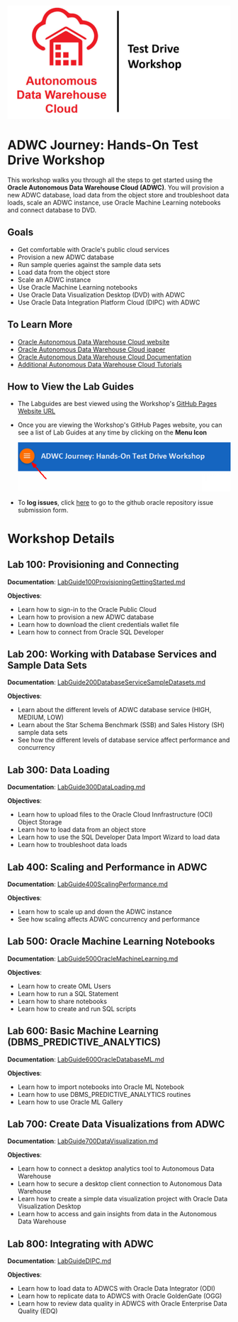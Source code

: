 
![](images/ADWC.JPG)  

    
# ADWC Journey: Hands-On Test Drive Workshop
This workshop walks you through all the steps to get started using the **Oracle Autonomous Data Warehouse Cloud (ADWC)**. You will provision a new ADWC database, load data from the object store and troubleshoot data loads, scale an ADWC instance, use Oracle Machine Learning notebooks and connect database to DVD.


## Goals

 - Get comfortable with Oracle's public cloud services
 - Provision a new ADWC database
 - Run sample queries against the sample data sets
 - Load data from the object store
 - Scale an ADWC instance
 - Use Oracle Machine Learning notebooks
 - Use Oracle Data Visualization Desktop (DVD) with ADWC
 - Use Oracle Data Integration Platform Cloud (DIPC) with ADWC
 



## To Learn More
 - [Oracle Autonomous Data Warehouse Cloud website](https://www.oracle.com/database/data-warehouse/index.html)
 - [Oracle Autonomous Data Warehouse Cloud ipaper](http://www.oracle.com/us/products/database/autonomous-dw-cloud-ipaper-3938921.pdf)
 - [Oracle Autonomous Data Warehouse Cloud Documentation](https://docs.oracle.com/en/cloud/paas/autonomous-data-warehouse-cloud/index.html)
 - [Additional Autonomous Data Warehouse Cloud Tutorials](https://docs.oracle.com/en/cloud/paas/autonomous-data-warehouse-cloud/tutorials.html)
 
      
## How to View the Lab Guides

- The Labguides are best viewed using the Workshop's [GitHub Pages Website URL](https://oracle.github.io/unofficialoraclecloudhub/autonomous-campaign/adwc-trialcampaigns/) 


- Once you are viewing the Workshop's GitHub Pages website, you can see a list of Lab Guides at any time by clicking on the **Menu Icon**

    ![](images/WorkshopMenu.png)  

- To **log issues**, click [here](https://github.com/millerhoo/journey4-adwc/issues/new) to go to the github oracle repository issue submission form.




# Workshop Details


## Lab 100: Provisioning and Connecting

**Documentation**: [LabGuide100ProvisioningGettingStarted.md](LabGuide100ProvisioningGettingStarted.md)

**Objectives**:

- Learn how to sign-in to the Oracle Public Cloud
- Learn how to provision a new ADWC database
- Learn how to download the client credentials wallet file
- Learn how to connect from Oracle SQL Developer

## Lab 200: Working with Database Services and Sample Data Sets

**Documentation**: [LabGuide200DatabaseServiceSampleDatasets.md](LabGuide200DatabaseServiceSampleDatasets.md)

**Objectives**:

- Learn about the different levels of ADWC database service (HIGH, MEDIUM, LOW)
- Learn about the Star Schema Benchmark (SSB) and Sales History (SH) sample data sets
- See how the different levels of database service affect performance and concurrency


## Lab 300: Data Loading

**Documentation**: [LabGuide300DataLoading.md](LabGuide300DataLoading.md)

**Objectives**:

- Learn how to upload files to the Oracle Cloud Innfrastructure (OCI) Object Storage
- Learn how to load data from an object store
- Learn how to use the SQL Developer Data Import Wizard to load data
- Learn how to troubleshoot data loads
 

## Lab 400: Scaling and Performance in ADWC

**Documentation**:  [LabGuide400ScalingPerformance.md](LabGuide400ScalingPerformance.md)

**Objectives**:

- Learn how to scale up and down the ADWC instance
- See how scaling affects ADWC concurrency and performance

## Lab 500: Oracle Machine Learning Notebooks

**Documentation**: [LabGuide500OracleMachineLearning.md](LabGuide500OracleMachineLearning.md)

**Objectives**:

- Learn how to create OML Users
- Learn how to run a SQL Statement
- Learn how to share notebooks
- Learn how to create and run SQL scripts

## Lab 600: Basic Machine Learning (DBMS_PREDICTIVE_ANALYTICS)

**Documentation**: [LabGuide600OracleDatabaseML.md](LabGuide600OracleDatabaseML.md)

**Objectives**:

- Learn how to import notebooks into Oracle ML Notebook
- Learn how to use DBMS_PREDICTIVE_ANALYTICS routines
- Learn how to use Oracle ML Gallery

## Lab 700: Create Data Visualizations from ADWC

**Documentation**: [LabGuide700DataVisualization.md](LabGuide700DataVisualization.md)

**Objectives**:

- Learn how to connect a desktop analytics tool to Autonomous Data Warehouse
- Learn how to secure a desktop client connection to Autonomous Data Warehouse
- Learn how to create a simple data visualization project with Oracle Data Visualization Desktop
- Learn how to access and gain insights from data in the Autonomous Data Warehouse


## Lab 800: Integrating with ADWC

**Documentation**: [LabGuideDIPC.md](LabGuideDIPC.md)

**Objectives**:

- Learn how to load data to ADWCS with Oracle Data Integrator (ODI)
- Learn how to replicate data to ADWCS with Oracle GoldenGate (OGG)
- Learn how to review data quality in ADWCS with Oracle Enterprise Data Quality (EDQ)
